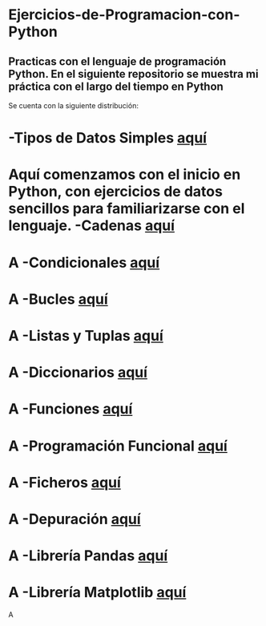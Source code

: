# Ejercicios-de-Programacion-con-Python

Practicas con el lenguaje de programación Python.
En el siguiente repositorio se muestra mi práctica con el largo del tiempo en Python
----------------------------------------------------------------------------------------
Se cuenta con la siguiente distribución:

-Tipos de Datos Simples [aquí]()
================================
Aquí comenzamos con el inicio en Python, con ejercicios de datos sencillos para familiarizarse con el lenguaje.
-Cadenas [aquí]()
================================
A
-Condicionales [aquí]()
================================
A
-Bucles [aquí]()
================================
A
-Listas y Tuplas [aquí]()
================================
A
-Diccionarios [aquí]()
================================
A
-Funciones [aquí]()
================================
A
-Programación Funcional [aquí]()
================================
A
-Ficheros [aquí]()
================================
A
-Depuración [aquí]()
================================
A
-Librería Pandas [aquí]()
================================
A
-Librería Matplotlib [aquí]()
================================
A
